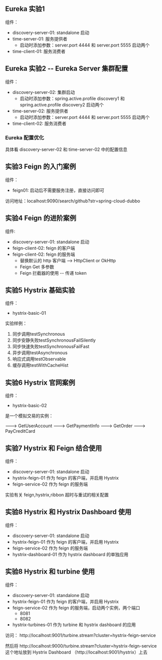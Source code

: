 
## Eureka 实验1

组件：
* discovery-server-01: standalone 启动
* time-server-01: 服务提供者
    * 启动时添加参数：server.port 4444 和 server.port 5555 启动两个
* time-client-01: 服务消费者

## Eureka 实验2 -- Eureka Server 集群配置
组件：
* discovery-server-02: 集群启动
    * 启动时添加参数：spring.active.profile discovery1 和 spring.active.profile discovery2 启动两个
* time-server-02: 服务提供者
    * 启动时添加参数：server.port 4444 和 server.port 5555 启动两个
* time-client-02: 服务消费者

### Eureka 配置优化
具体看 discovery-server-02 和 time-server-02 中的配置信息

## 实验3 Feign 的入门案例
组件：
* feign01: 启动后不需要服务注册，直接访问即可

访问地址：localhost:9090/search/github?str=spring-cloud-dubbo

## 实验4 Feign 的进阶案例
组件:
* discovery-server-01: standalone 启动
* feign-client-02: feign 的客户端
* feign-client-02: feign 的服务端
    * 替换默认的 http 客户端 --> HttpClient or OkHttp
    * Feign Get 多参数
    * Feign 拦截器的使用 -- 传递 token
 
## 实验5 Hystrix 基础实验
组件：
* hystrix-basic-01

实验样例：

1. 同步调用testSynchronous
2. 同步安静失败testSynchronousFailSilently
3. 同步快速失败testSynchronousFailFast
4. 异步调用testAsynchronous
5. 响应式调用testObservable
6. 缓存调用testWithCacheHist

## 实验6 Hystrix 官网案例
组件：
* hystrix-basic-02

是一个模拟交易的实例：

---> GetUserAccount ---> GetPaymentInfo ---> GetOrder ---> PayCreditCard

## 实验7 Hystrix 和 Feign 结合使用
组件：
* discovery-server-01: standalone 启动
* hystrix-feign-01 作为 feign 的客户端，并启用 Hystrix
* feign-service-02 作为 feign 的服务端

实验有关 feign,hystrix,ribbon 超时与重试的相关配置

## 实验8 Hystrix 和 Hystrix Dashboard 使用
组件：
* discovery-server-01: standalone 启动
* hystrix-feign-01 作为 feign 的客户端，并启用 Hystrix
* feign-service-02 作为 feign 的服务端
* hystrix-dashboard-01 作为 hystrix dashboard 的单独应用

## 实验8 Hystrix 和 turbine 使用
组件：
* discovery-server-01: standalone 启动
* hystrix-feign-01 作为 feign 的客户端，并启用 Hystrix
* feign-service-02 作为 feign 的服务端，启动两个实例，两个端口
    * 8081
    * 8082
* hystrix-turbines-01 作为 turbine 和 hystrix dashboard 的应用

访问： http://localhost:9001/turbine.stream?cluster=hystrix-feign-service

然后将 http://localhost:9000/turbine.stream?cluster=hystrix-feign-service  这个地址放到  Hystrix Dashboard （http://localhost:9001/hystrix）上去
